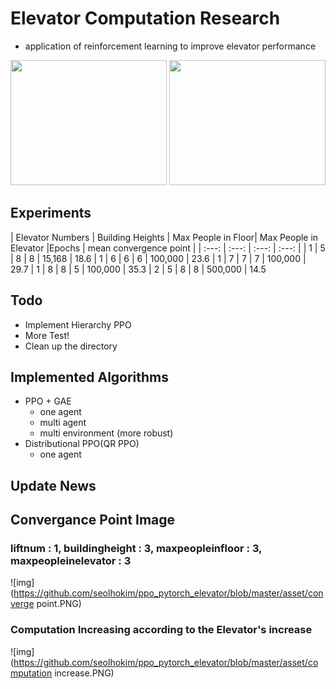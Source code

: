 # Elevator Computation Research
- application of reinforcement learning to improve elevator performance

<left><img src="https://github.com/seolhokim/ppo_pytorch_elevator/blob/master/asset/env_1.PNG" width="250" height="200"></left>
<left><img src="https://github.com/seolhokim/ppo_pytorch_elevator/blob/master/asset/env_2.PNG" width="250" height="200"></left>

## Experiments

| Elevator Numbers | Building Heights | Max People in Floor| Max People in Elevator |Epochs | mean convergence point |
| :---: | :---: | :---: | :---: |
| 1 | 5 | 8 | 8 | 15,168 | 18.6
| 1 | 6 | 6 | 6 | 100,000 | 23.6
| 1 | 7 | 7 | 7 | 100,000 | 29.7
| 1 | 8 | 8 | 5 | 100,000 | 35.3
| 2 | 5 | 8 | 8 | 500,000 | 14.5


## Todo
  - Implement Hierarchy PPO
  - More Test!
  - Clean up the directory

## Implemented Algorithms
  - PPO + GAE
    * one agent
    * multi agent
    * multi environment (more robust)
  - Distributional PPO(QR PPO)
    * one agent

## Update News


## Convergance Point Image

### liftnum : 1, buildingheight : 3, maxpeopleinfloor : 3, maxpeopleinelevator : 3
![img](https://github.com/seolhokim/ppo_pytorch_elevator/blob/master/asset/converge point.PNG)

### Computation Increasing according to the Elevator's increase
![img](https://github.com/seolhokim/ppo_pytorch_elevator/blob/master/asset/computation increase.PNG)

